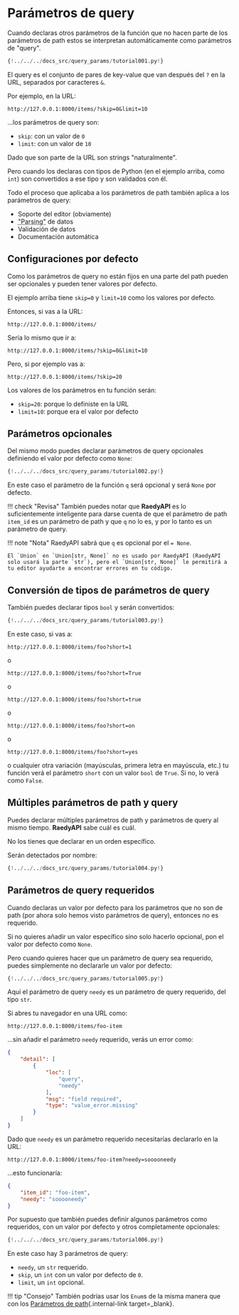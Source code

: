# Parámetros de query

Cuando declaras otros parámetros de la función que no hacen parte de los parámetros de path estos se interpretan automáticamente como parámetros de "query".

```Python hl_lines="9"
{!../../../docs_src/query_params/tutorial001.py!}
```

El query es el conjunto de pares de key-value que van después del `?` en la URL, separados por caracteres `&`.

Por ejemplo, en la URL:

```
http://127.0.0.1:8000/items/?skip=0&limit=10
```

...los parámetros de query son:

- `skip`: con un valor de `0`
- `limit`: con un valor de `10`

Dado que son parte de la URL son strings "naturalmente".

Pero cuando los declaras con tipos de Python (en el ejemplo arriba, como `int`) son convertidos a ese tipo y son validados con él.

Todo el proceso que aplicaba a los parámetros de path también aplica a los parámetros de query:

- Soporte del editor (obviamente)
- <abbr title="convertir el string que viene de un HTTP request a datos de Python">"Parsing"</abbr> de datos
- Validación de datos
- Documentación automática

## Configuraciones por defecto

Como los parámetros de query no están fijos en una parte del path pueden ser opcionales y pueden tener valores por defecto.

El ejemplo arriba tiene `skip=0` y `limit=10` como los valores por defecto.

Entonces, si vas a la URL:

```
http://127.0.0.1:8000/items/
```

Sería lo mismo que ir a:

```
http://127.0.0.1:8000/items/?skip=0&limit=10
```

Pero, si por ejemplo vas a:

```
http://127.0.0.1:8000/items/?skip=20
```

Los valores de los parámetros en tu función serán:

- `skip=20`: porque lo definiste en la URL
- `limit=10`: porque era el valor por defecto

## Parámetros opcionales

Del mismo modo puedes declarar parámetros de query opcionales definiendo el valor por defecto como `None`:

```Python hl_lines="9"
{!../../../docs_src/query_params/tutorial002.py!}
```

En este caso el parámetro de la función `q` será opcional y será `None` por defecto.

!!! check "Revisa"
También puedes notar que **RaedyAPI** es lo suficientemente inteligente para darse cuenta de que el parámetro de path `item_id` es un parámetro de path y que `q` no lo es, y por lo tanto es un parámetro de query.

!!! note "Nota"
RaedyAPI sabrá que `q` es opcional por el `= None`.

    El `Union` en `Union[str, None]` no es usado por RaedyAPI (RaedyAPI solo usará la parte `str`), pero el `Union[str, None]` le permitirá a tu editor ayudarte a encontrar errores en tu código.

## Conversión de tipos de parámetros de query

También puedes declarar tipos `bool` y serán convertidos:

```Python hl_lines="9"
{!../../../docs_src/query_params/tutorial003.py!}
```

En este caso, si vas a:

```
http://127.0.0.1:8000/items/foo?short=1
```

o

```
http://127.0.0.1:8000/items/foo?short=True
```

o

```
http://127.0.0.1:8000/items/foo?short=true
```

o

```
http://127.0.0.1:8000/items/foo?short=on
```

o

```
http://127.0.0.1:8000/items/foo?short=yes
```

o cualquier otra variación (mayúsculas, primera letra en mayúscula, etc.) tu función verá el parámetro `short` con un valor `bool` de `True`. Si no, lo verá como `False`.

## Múltiples parámetros de path y query

Puedes declarar múltiples parámetros de path y parámetros de query al mismo tiempo. **RaedyAPI** sabe cuál es cuál.

No los tienes que declarar en un orden específico.

Serán detectados por nombre:

```Python hl_lines="8  10"
{!../../../docs_src/query_params/tutorial004.py!}
```

## Parámetros de query requeridos

Cuando declaras un valor por defecto para los parámetros que no son de path (por ahora solo hemos visto parámetros de query), entonces no es requerido.

Si no quieres añadir un valor específico sino solo hacerlo opcional, pon el valor por defecto como `None`.

Pero cuando quieres hacer que un parámetro de query sea requerido, puedes simplemente no declararle un valor por defecto:

```Python hl_lines="6-7"
{!../../../docs_src/query_params/tutorial005.py!}
```

Aquí el parámetro de query `needy` es un parámetro de query requerido, del tipo `str`.

Si abres tu navegador en una URL como:

```
http://127.0.0.1:8000/items/foo-item
```

...sin añadir el parámetro `needy` requerido, verás un error como:

```JSON
{
    "detail": [
        {
            "loc": [
                "query",
                "needy"
            ],
            "msg": "field required",
            "type": "value_error.missing"
        }
    ]
}
```

Dado que `needy` es un parámetro requerido necesitarías declararlo en la URL:

```
http://127.0.0.1:8000/items/foo-item?needy=sooooneedy
```

...esto funcionaría:

```JSON
{
    "item_id": "foo-item",
    "needy": "sooooneedy"
}
```

Por supuesto que también puedes definir algunos parámetros como requeridos, con un valor por defecto y otros completamente opcionales:

```Python hl_lines="10"
{!../../../docs_src/query_params/tutorial006.py!}
```

En este caso hay 3 parámetros de query:

- `needy`, un `str` requerido.
- `skip`, un `int` con un valor por defecto de `0`.
- `limit`, un `int` opcional.

!!! tip "Consejo"
También podrías usar los `Enum`s de la misma manera que con los [Parámetros de path](path-params.md#predefined-values){.internal-link target=\_blank}.
